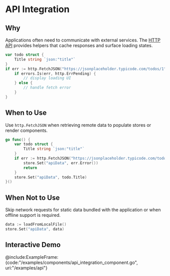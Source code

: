 # API Integration

## Why
Applications often need to communicate with external services. The [HTTP API](../api/http) provides helpers that cache responses and surface loading states.

```go
var todo struct {
    Title string `json:"title"`
}
if err := http.FetchJSON("https://jsonplaceholder.typicode.com/todos/1", &todo); err != nil {
    if errors.Is(err, http.ErrPending) {
        // display loading UI
    } else {
        // handle fetch error
    }
}
```

## When to Use
Use `http.FetchJSON` when retrieving remote data to populate stores or render components.

```go
go func() {
    var todo struct {
        Title string `json:"title"`
    }
    if err := http.FetchJSON("https://jsonplaceholder.typicode.com/todos/1", &todo); err != nil {
        store.Set("apiData", err.Error())
        return
    }
    store.Set("apiData", todo.Title)
}()
```

## When Not to Use
Skip network requests for static data bundled with the application or when offline support is required.

```go
data := loadFromLocalFile()
store.Set("apiData", data)
```

## Interactive Demo
@include:ExampleFrame:{code:"/examples/components/api_integration_component.go", uri:"/examples/api"}
